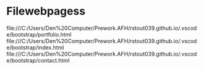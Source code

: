# Filewebpagess
file:///C:/Users/Den%20Computer/Prework.AFH/rstout039.github.io/.vscode/bootstrap/portfolio.html file:///C:/Users/Den%20Computer/Prework.AFH/rstout039.github.io/.vscode/bootstrap/index.html file:///C:/Users/Den%20Computer/Prework.AFH/rstout039.github.io/.vscode/bootstrap/contact.html
